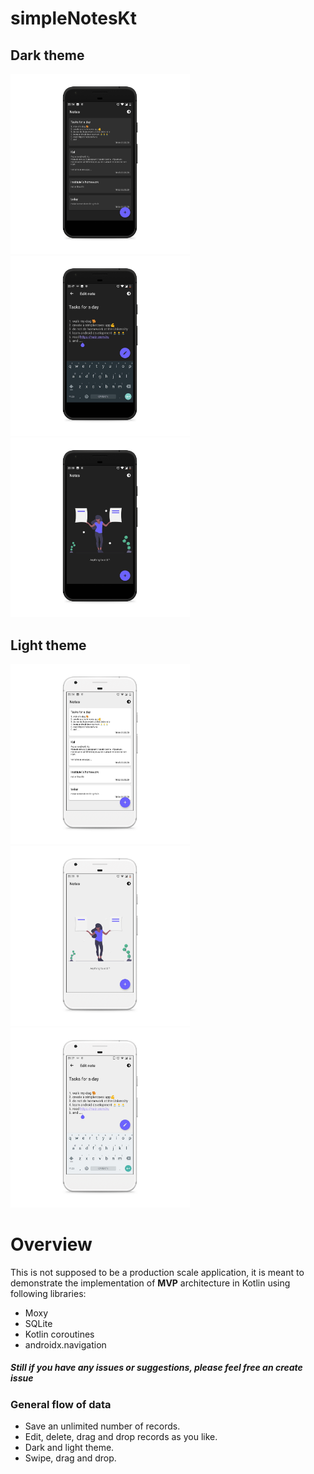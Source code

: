 # simpleNotesKt


## Dark theme
<img src="https://github.com/IllidanStormrage1/simpleNotesKt/blob/master/Screenshots/photo_2020-03-06_22-55-43_pixel_quite_black_portrait.png" width="287"/> <img src="https://github.com/IllidanStormrage1/simpleNotesKt/blob/master/Screenshots/photo_2020-03-06_22-55-46_pixel_quite_black_portrait.png" width="287"/><img src="https://github.com/IllidanStormrage1/simpleNotesKt/blob/master/Screenshots/photo_2020-03-06_22-55-48_pixel_quite_black_portrait.png" width="287"/>

## Light theme
<img src="https://github.com/IllidanStormrage1/simpleNotesKt/blob/master/Screenshots/photo_2020-03-06_22-55-39_pixel_very_silver_portrait.png" width="287"/> <img src="https://github.com/IllidanStormrage1/simpleNotesKt/blob/master/Screenshots/photo_2020-03-06_22-55-50_pixel_very_silver_portrait.png" width="287"/><img src="https://github.com/IllidanStormrage1/simpleNotesKt/blob/master/Screenshots/photo_2020-03-06_23-08-08_pixel_very_silver_portrait.png" width="287"/>


# Overview
This is not supposed to be a production scale application, it is meant to demonstrate the implementation of **MVP** architecture in Kotlin using following libraries:
* Moxy
* SQLite
* Kotlin coroutines
* androidx.navigation

##### Still if you have any issues or suggestions, please feel free an create issue 

### General flow of data
* Save an unlimited number of records.
* Edit, delete, drag and drop records as you like.
* Dark and light theme.
* Swipe, drag and drop.
